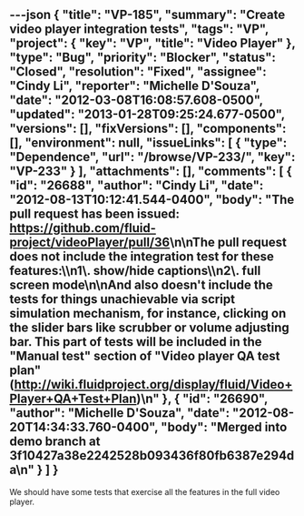 ---json
{
  "title": "VP-185",
  "summary": "Create video player integration tests",
  "tags": "VP",
  "project": {
    "key": "VP",
    "title": "Video Player"
  },
  "type": "Bug",
  "priority": "Blocker",
  "status": "Closed",
  "resolution": "Fixed",
  "assignee": "Cindy Li",
  "reporter": "Michelle D'Souza",
  "date": "2012-03-08T16:08:57.608-0500",
  "updated": "2013-01-28T09:25:24.677-0500",
  "versions": [],
  "fixVersions": [],
  "components": [],
  "environment": null,
  "issueLinks": [
    {
      "type": "Dependence",
      "url": "/browse/VP-233/",
      "key": "VP-233"
    }
  ],
  "attachments": [],
  "comments": [
    {
      "id": "26688",
      "author": "Cindy Li",
      "date": "2012-08-13T10:12:41.544-0400",
      "body": "The pull request has been issued: <https://github.com/fluid-project/videoPlayer/pull/36>\n\nThe pull request does not include the integration test for these features:\\\n1\\. show/hide captions\\\n2\\. full screen mode\n\nAnd also doesn't include the tests for things unachievable via script simulation mechanism, for instance, clicking on the slider bars like scrubber or volume adjusting bar. This part of tests will be included in the \"Manual test\" section of \"Video player QA test plan\" (<http://wiki.fluidproject.org/display/fluid/Video+Player+QA+Test+Plan>)\n"
    },
    {
      "id": "26690",
      "author": "Michelle D'Souza",
      "date": "2012-08-20T14:34:33.760-0400",
      "body": "Merged into demo branch at 3f10427a38e2242528b093436f80fb6387e294da\n"
    }
  ]
}
---
We should have some tests that exercise all the features in the full video player.&#x20;

        